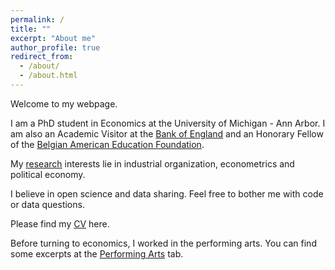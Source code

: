 ```yaml
---
permalink: /
title: ""
excerpt: "About me"
author_profile: true
redirect_from: 
  - /about/
  - /about.html
---
```


Welcome to my webpage. 

I am a PhD student in Economics at the University of Michigan - Ann Arbor. 
I am also an Academic Visitor at the [Bank of England](https://www.bankofengland.co.uk/) and an Honorary Fellow of the [Belgian American Education Foundation](http://www.baef.be/documents/home.xml). 

My [research](https://davidvandijcke.github.io/research) interests lie in industrial organization, econometrics and political economy.

I believe in open science and data sharing. Feel free to bother me with code or data questions.

Please find my [CV](https://davidvandijcke.github.io/cv) here.

Before turning to economics, I worked in the performing arts. You can find some excerpts at the [Performing Arts](https://davidvandijcke.github.io/performing-arts) tab.
